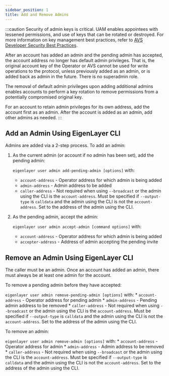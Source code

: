 ```yaml
---
sidebar_position: 1
title: Add and Remove Admins
---
```


:::caution
Security of admin keys is critical. UAM enables appointees with lessened permissions, and use of keys that can be rotated or
destroyed. For more information on key management best practices, refer to [AVS Developer Security Best Practices](../../../developers/Reference/avs-developer-best-practices.md).

After an account has added an admin and the pending admin has accepted, the account address no
longer has default admin privileges. That is, the original account key of the Operator or AVS cannot be
used for write operations to the protocol, unless previously added as an admin, or is added back as admin in the future.
There is no superadmin role.

The removal of default admin privileges upon adding additional admins enables accounts
to perform a key rotation to remove permissions from a potentially compromised original key.

For an account to retain admin
privileges for its own address, add the account first as an admin. After the account is added as an admin, add other admins as needed.
:::

## Add an Admin Using EigenLayer CLI 

Admins are added via a 2-step process. To add an admin:
1. As the current admin (or account if no admin has been set), add the pending admin:

    `eigenlayer user admin add-pending-admin [options]` with:
    * `account-address` - Operator address for which admin is being added
    * `admin-address` - Admin address to be added
    * `caller-address` - Not required when using `--broadcast` or the admin using the CLI is the `account-address`.
      Must be specified if `--output-type` is `calldata` and the admin using the CLI is not the `account-address`.
      Set to the address of the admin using the CLI.

2. As the pending admin, accept the admin:

    `eigenlayer user admin accept-admin [command options]` with: 
    * `account-address` - Operator address for which admin is being added
    * `accepter-address` - Address of admin accepting the pending invite 

## Remove an Admin Using EigenLayer CLI

The caller must be an admin. Once an account has added an admin, there must always be at least one admin for the account. 

To remove a pending admin before they have accepted:
 
`eigenlayer user admin remove-pending-admin [options]` with:
    * `account-address` - Operator address for pending admin
    * `admin-address` - Pending admin address to be removed
    * `caller-address` - Not required when using `--broadcast` or the admin using the CLI is the `account-address`.
      Must be specified if `--output-type` is `calldata` and the admin using the CLI is not the `account-address`.
      Set to the address of the admin using the CLI.

To remove an admin:

`eigenlayer user admin remove-admin [options]` with:
    * `account-address` - Operator address for admin
    * `admin-address` - Admin address to be removed  
    * `caller-address` - Not required when using `--broadcast` or the admin using the CLI is the `account-address`.
       Must be specified if `--output-type` is `calldata` and the admin using the CLI is not the `account-address`.
       Set to the address of the admin using the CLI.


